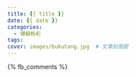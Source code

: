 ```yaml
---
title: {{ title }}
date: {{ date }}
categories:
  - 禪繞粉彩
tags:
cover: images/bukutang.jpg  # 文章封面圖
---
```



{% fb_comments %}
